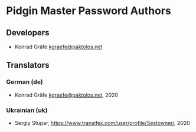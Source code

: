 # Pidgin Master Password Authors

## Developers
- Konrad Gräfe <kgraefe@paktolos.net>

## Translators
### German (de)
- Konrad Gräfe <kgraefe@paktolos.net>, 2020

### Ukrainian (uk)
- Sergiy Stupar, https://www.transifex.com/user/profile/Sestowner/, 2020
